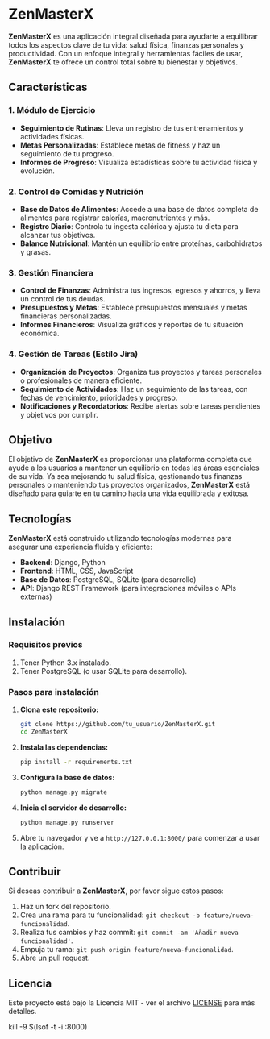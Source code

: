 # ZenMasterX

**ZenMasterX** es una aplicación integral diseñada para ayudarte a equilibrar todos los aspectos clave de tu vida: salud física, finanzas personales y productividad. Con un enfoque integral y herramientas fáciles de usar, **ZenMasterX** te ofrece un control total sobre tu bienestar y objetivos.

## Características

### 1. **Módulo de Ejercicio**
   - **Seguimiento de Rutinas**: Lleva un registro de tus entrenamientos y actividades físicas.
   - **Metas Personalizadas**: Establece metas de fitness y haz un seguimiento de tu progreso.
   - **Informes de Progreso**: Visualiza estadísticas sobre tu actividad física y evolución.

### 2. **Control de Comidas y Nutrición**
   - **Base de Datos de Alimentos**: Accede a una base de datos completa de alimentos para registrar calorías, macronutrientes y más.
   - **Registro Diario**: Controla tu ingesta calórica y ajusta tu dieta para alcanzar tus objetivos.
   - **Balance Nutricional**: Mantén un equilibrio entre proteínas, carbohidratos y grasas.

### 3. **Gestión Financiera**
   - **Control de Finanzas**: Administra tus ingresos, egresos y ahorros, y lleva un control de tus deudas.
   - **Presupuestos y Metas**: Establece presupuestos mensuales y metas financieras personalizadas.
   - **Informes Financieros**: Visualiza gráficos y reportes de tu situación económica.

### 4. **Gestión de Tareas (Estilo Jira)**
   - **Organización de Proyectos**: Organiza tus proyectos y tareas personales o profesionales de manera eficiente.
   - **Seguimiento de Actividades**: Haz un seguimiento de las tareas, con fechas de vencimiento, prioridades y progreso.
   - **Notificaciones y Recordatorios**: Recibe alertas sobre tareas pendientes y objetivos por cumplir.

## Objetivo
El objetivo de **ZenMasterX** es proporcionar una plataforma completa que ayude a los usuarios a mantener un equilibrio en todas las áreas esenciales de su vida. Ya sea mejorando tu salud física, gestionando tus finanzas personales o manteniendo tus proyectos organizados, **ZenMasterX** está diseñado para guiarte en tu camino hacia una vida equilibrada y exitosa.

## Tecnologías

**ZenMasterX** está construido utilizando tecnologías modernas para asegurar una experiencia fluida y eficiente:

- **Backend**: Django, Python
- **Frontend**: HTML, CSS, JavaScript
- **Base de Datos**: PostgreSQL, SQLite (para desarrollo)
- **API**: Django REST Framework (para integraciones móviles o APIs externas)

## Instalación

### Requisitos previos

1. Tener Python 3.x instalado.
2. Tener PostgreSQL (o usar SQLite para desarrollo).

### Pasos para instalación

1. **Clona este repositorio:**
   ```bash
   git clone https://github.com/tu_usuario/ZenMasterX.git
   cd ZenMasterX
   ```

2. **Instala las dependencias:**
   ```bash
   pip install -r requirements.txt
   ```

3. **Configura la base de datos:**
   ```bash
   python manage.py migrate
   ```

4. **Inicia el servidor de desarrollo:**
   ```bash
   python manage.py runserver
   ```

5. Abre tu navegador y ve a `http://127.0.0.1:8000/` para comenzar a usar la aplicación.

## Contribuir

Si deseas contribuir a **ZenMasterX**, por favor sigue estos pasos:

1. Haz un fork del repositorio.
2. Crea una rama para tu funcionalidad: `git checkout -b feature/nueva-funcionalidad`.
3. Realiza tus cambios y haz commit: `git commit -am 'Añadir nueva funcionalidad'`.
4. Empuja tu rama: `git push origin feature/nueva-funcionalidad`.
5. Abre un pull request.

## Licencia

Este proyecto está bajo la Licencia MIT - ver el archivo [LICENSE](LICENSE) para más detalles.


 kill -9 $(lsof -t -i :8000)